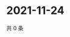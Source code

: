 # 2021-11-24

共 0 条

<!-- BEGIN WEIBO -->
<!-- 最后更新时间 Wed Nov 24 2021 09:57:04 GMT+0800 (China Standard Time) -->

<!-- END WEIBO -->
